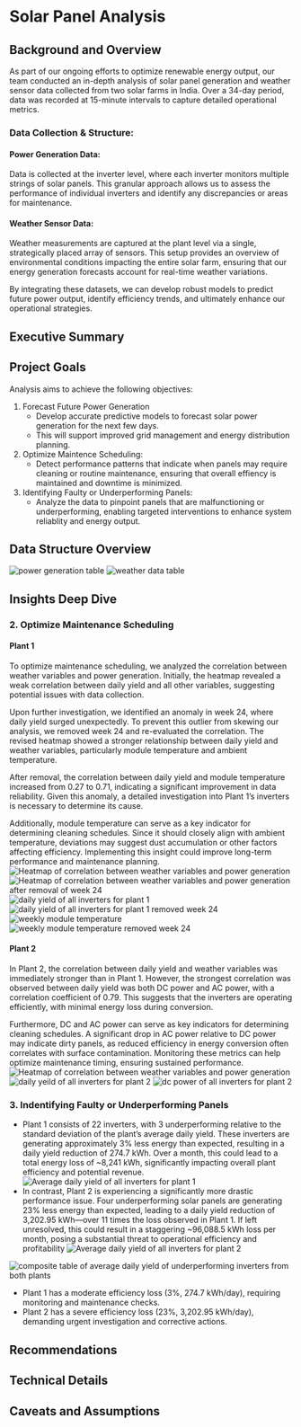 # Solar Panel Analysis
 

## Background and Overview
As part of our ongoing efforts to optimize renewable energy output, our team conducted an in-depth analysis of solar panel generation and weather sensor data collected from two solar farms in India. Over a 34-day period, data was recorded at 15-minute intervals to capture detailed operational metrics.

### Data Collection & Structure:

#### Power Generation Data:
 Data is collected at the inverter level, where each inverter monitors multiple strings of solar panels. This granular approach allows us to assess the performance of individual inverters and identify any discrepancies or areas for maintenance.  

#### Weather Sensor Data:
Weather measurements are captured at the plant level via a single, strategically placed array of sensors. This setup provides an overview of environmental conditions impacting the entire solar farm, ensuring that our energy generation forecasts account for real-time weather variations.

By integrating these datasets, we can develop robust models to predict future power output, identify efficiency trends, and ultimately enhance our operational strategies.

## Executive Summary



## Project Goals
Analysis aims to achieve the following objectives:
1. Forecast Future Power Generation
    - Develop accurate predictive models to forecast solar power generation for the next few days.
    - This will support improved grid management and energy distribution planning.
2. Optimize Maintence Scheduling:
    - Detect performance patterns that indicate when panels may require cleaning or routine maintenance, ensuring that overall effiency is maintained and downtime is minimized.
3. Identifying Faulty or Underperforming Panels:
    - Analyze the data to pinpoint panels that are malfunctioning or underperforming, enabling targeted interventions to enhance system reliablity and energy output.

## Data Structure Overview
![power generation table](images/power_output_table.png)
![weather data table](images/weather_sensors_table.png)

## Insights Deep Dive
### 2. Optimize Maintenance Scheduling
#### Plant 1
To optimize maintenance scheduling, we analyzed the correlation between weather variables and power generation. Initially, the heatmap revealed a weak correlation between daily yield and all other variables, suggesting potential issues with data collection.

Upon further investigation, we identified an anomaly in week 24, where daily yield surged unexpectedly. To prevent this outlier from skewing our analysis, we removed week 24 and re-evaluated the correlation. The revised heatmap showed a stronger relationship between daily yield and weather variables, particularly module temperature and ambient temperature.

After removal, the correlation between daily yield and module temperature increased from 0.27 to 0.71, indicating a significant improvement in data reliability. Given this anomaly, a detailed investigation into Plant 1’s inverters is necessary to determine its cause.

Additionally, module temperature can serve as a key indicator for determining cleaning schedules. Since it should closely align with ambient temperature, deviations may suggest dust accumulation or other factors affecting efficiency. Implementing this insight could improve long-term performance and maintenance planning.
![Heatmap of correlation between weather variables and power generation](notebooks/output2/weekly_data_correlation_heatmap.png)
![Heatmap of correlation between weather variables and power generation after removal of week 24](notebooks/output2/weekly_data_correlation_heatmap2.png)
![daily yield of all inverters for plant 1](notebooks/output2/daily_yield_over_time.png)
![daily yield of all inverters for plant 1 removed week 24](notebooks/output2/daily_yield_over_time2.png)
![weekly module temperature](notebooks/output2/module_temperature_over_time.png)
![weekly module temperature removed week 24](notebooks/output2/module_temperature_over_time2.png)

#### Plant 2
In Plant 2, the correlation between daily yield and weather variables was immediately stronger than in Plant 1. However, the strongest correlation was observed between daily yield was both DC power and AC power, with a correlation coefficient of 0.79. This suggests that the inverters are operating efficiently, with minimal energy loss during conversion.

Furthermore, DC and AC power can serve as key indicators for determining cleaning schedules. A significant drop in AC power relative to DC power may indicate dirty panels, as reduced efficiency in energy conversion often correlates with surface contamination. Monitoring these metrics can help optimize maintenance timing, ensuring sustained performance.
![Heatmap of correlation between weather variables and power generation](notebooks/output2/weekly_data_correlation_heatmap_plant2.png)
![daily yeild of all inverters for plant 2](notebooks/output2/daily_yield_over_time_plant2.png)
![dc power of all inverters for plant 2](notebooks/output2/dc_power_over_time_plant2.png)

### 3. Indentifying Faulty or Underperforming Panels
 - Plant 1 consists of 22 inverters, with 3 underperforming relative to the standard deviation of the plant’s average daily yield. These inverters are generating approximately 3% less energy than expected, resulting in a daily yield reduction of 274.7 kWh. Over a month, this could lead to a total energy loss of ~8,241 kWh, significantly impacting overall plant efficiency and potential revenue.
![Average daily yield of all inverters for plant 1](output/average_daily_yield.png)
- In contrast, Plant 2 is experiencing a significantly more drastic performance issue. Four underperforming solar panels are generating 23% less energy than expected, leading to a daily yield reduction of 3,202.95 kWh—over 11 times the loss observed in Plant 1. If left unresolved, this could result in a staggering ~96,088.5 kWh loss per month, posing a substantial threat to operational efficiency and profitability
![Average daily yield of all inverters for plant 2](output/average_daily_yield2.png)

![composite table of average daily yield of underperforming inverters from both plants](output/composite_table.png)
- Plant 1 has a moderate efficiency loss (3%, 274.7 kWh/day), requiring monitoring and maintenance checks.
- Plant 2 has a severe efficiency loss (23%, 3,202.95 kWh/day), demanding urgent investigation and   corrective actions.




## Recommendations

## Technical Details

## Caveats and Assumptions




